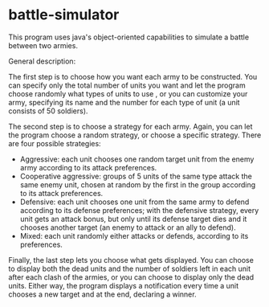 # battle-simulator
This program uses java's object-oriented capabilities to simulate a battle between two armies.

General description:

The first step is to choose how you want each army to be constructed. You can specify only the total number of units you want and let the program choose randomly what types of units to use , or you can customize your army, specifying its name and the number for each type of unit (a unit consists of 50 soldiers).

The second step is to choose a strategy for each army. Again, you can let the program choose
a random strategy, or choose a specific strategy. There are four possible strategies:
- Aggressive: each unit chooses one random target unit from the enemy army according to its
        attack preferences.
- Cooperative aggressive: groups of 5 units of the same type attack the same enemy unit,
        chosen at random by the first in the group according to its attack preferences.
- Defensive: each unit chooses one unit from the same army to defend according to its
        defense preferences; with the defensive strategy, every unit gets an attack bonus,
        but only until its defense target dies and it chooses another target (an enemy to 
        attack or an ally to defend).
- Mixed: each unit randomly either attacks or defends, according to its preferences.

Finally, the last step lets you choose what gets displayed. You can choose to display both
the dead units and the number of soldiers left in each unit after each clash of the armies,
or you can choose to display only the dead units. Either way, the program displays a
notification every time a unit chooses a new target and at the end, declaring a winner.
